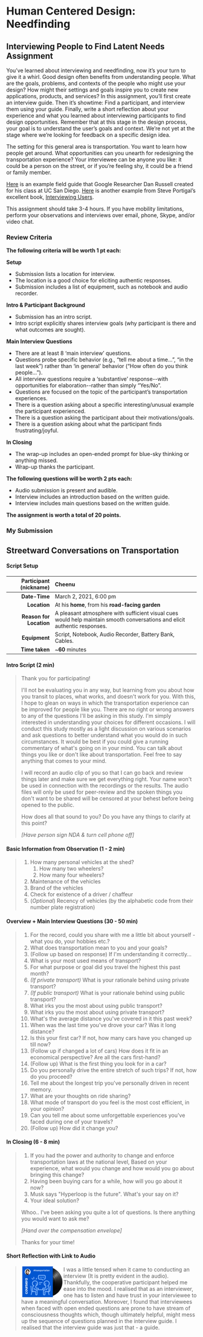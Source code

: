 # Human Centered Design: Needfinding

## **Interviewing People to Find Latent Needs**  Assignment

You’ve learned about interviewing and needfinding, now it’s your turn to give it a whirl. Good design often benefits from understanding people. What are the goals, problems, and contexts of the people who might use your design? How might their settings and goals inspire you to create new applications, products, and services? In this assignment, you’ll first create an interview guide. Then it’s showtime: Find a participant, and interview them using your guide. Finally, write a short reflection about your experience and what you learned about interviewing participants to find design opportunities. Remember that at this stage in the design process, your goal is to understand the user’s goals and context. We’re not yet at the stage where we’re looking for feedback on a specific design idea.

The setting for this general area is transportation. You want to learn how people get around. What opportunities can you unearth for redesigning the transportation experience? Your interviewee can be anyone you like: it could be a person on the street, or if you’re feeling shy, it could be a friend or family member.

[Here](https://www.coursera.org/learn/human-computer-interaction/supplement/oFCEG/example-interview-guide) is an example field guide that Google Researcher Dan Russell created for his class at UC San Diego. [Here](http://rosenfeldmedia.com/app/uploads/2014/10/Portigal-Consulting_Reading-Ahead_Interview_Guide.pdf?680497) is another example from Steve Portigal’s excellent book, [Interviewing Users](http://rosenfeldmedia.com/books/interviewing-users/).

This assignment should take 3-4 hours. If you have mobility limitations, perform your observations and interviews over email, phone, Skype, and/or video chat.

### Review Criteria

**The following criteria will be worth 1 pt each:**

**Setup**

- Submission lists a location for interview.
- The location is a good choice for eliciting authentic responses.
- Submission includes a list of equipment, such as notebook and audio recorder.

**Intro & Participant Background**

- Submission has an intro script.
- Intro script explicitly shares interview goals (why participant is there and what outcomes are sought).

**Main Interview Questions**

- There are at least 8 ‘main interview’ questions.
- Questions probe specific behavior (e.g., “tell me about a time...”, “in the last week”) rather than ‘in general’ behavior (“How often do you think people...”).
- All interview questions require a ‘substantive’ response--with opportunities for elaboration--rather than simply “Yes/No”.
- Questions are focused on the topic of the participant’s transportation experiences.
- There is a question asking about a specific interesting/unusual example the participant experienced.
- There is a question asking the participant about their motivations/goals.
- There is a question asking about what the participant finds frustrating/joyful.

**In Closing**

- The wrap-up includes an open-ended prompt for blue-sky thinking or anything missed.
- Wrap-up thanks the participant.

**The following questions will be worth 2 pts each:**

- Audio submission is present and audible.
- Interview includes an introduction based on the written guide.
- Interview includes main questions based on the written guide.

**The assignment is worth a total of 20 points.**

### My Submission

## Streetward Conversations on Transportation

#### Script Setup

| **Participant** (nickname) | Cheenu                                                       |
| --------------------------: | :------------------------------------------------------------ |
|               **Date-Time** | March 2, 2021, 6:00 pm                                       |
|                **Location** | At his **home**, from his **road-facing garden**             |
|     **Reason for Location** | A pleasant atmosphere with sufficient visual cues would help maintain smooth conversations and elicit authentic responses. |
|               **Equipment** | Script, Notebook, Audio Recorder, Battery Bank, Cables.      |
|              **Time taken** | ~**60** minutes                                              |

#### Intro Script (2 min)
> Thank you for participating!
> 
> I'll not be evaluating you in any way, but learning from you about how you transit to places, what works, and doesn't work for you. With this, I hope to glean on ways in which the transportation experience can be improved for people like you. There are no right or wrong answers to any of the questions I'll be asking in this study. I'm simply interested in understanding your choices for different occasions. I will conduct this study mostly as a light discussion on various scenarios and ask questions to better understand what you would do in such circumstances. It would be best if you could give a running commentary of what's going on in your mind. You can talk about things you like or don't like about transportation. Feel free to say anything that comes to your mind.
> 
> I will record an audio clip of you so that I can go back and review things later and make sure we get everything right. Your name won't be used in connection with the recordings or the results. The audio files will only be used for peer-review and the spoken things you don't want to be shared will be censored at your behest before being opened to the public.
> 
> How does all that sound to you? Do you have any things to clarify at this point?
> 
> *[Have person sign NDA & turn cell phone off]*

#### Basic Information from Observation (1 - 2 min)
> 1. How many personal vehicles at the shed?
>    1. How many two wheelers?
>    2. How many four wheelers?
> 2. Maintenance of the vehicles
> 3. Brand of the vehicles
> 4. Check for existence of a driver / chaffeur
> 5. (*Optional*) Recency of vehicles (by the alphabetic code from their number plate registration)

#### Overview + Main Interview Questions (30 - 50 min)
> 1. For the record, could you share with me a little bit about yourself -what you do, your hobbies etc.?
> 2. What does transportation mean to you and your goals?
> 3. (Follow up based on response) If I'm understanding it correctly...
> 4. What is your most used means of transport? 
> 5. For what purpose or goal did you travel the highest this past month? 
> 6. *(If private transport)* What is your rationale behind using private transport?
> 7. *(If public transport)* What is your rationale behind using public transport?
> 8. What irks you the most about using public transport?
> 9. What irks you the most about using private transport?
> 10. What's the average distance you've covered in it this past week?
> 11. When was the last time you've drove your car? Was it long distance?
> 12. Is this your first car? If not, how many cars have you changed up till now?
> 13. (Follow up if changed a lot of cars) How does it fit in an economical perspective? Are all the cars first-hand?
> 14. (Follow up) What is the first thing you look for in a car?
> 15. Do you personally drive the entire stretch of such trips? If not, how do you proceed?
> 16. Tell me about the longest trip you've personally driven in recent memory.
> 17. What are your thoughts on ride sharing? 
> 18. What mode of transport do you feel is the most cost efficient, in your opinion?
> 19. Can you tell me about some unforgettable experiences you've faced during one of your travels?
> 20. (Follow up) How did it change you?

#### In Closing (6 - 8 min)
> 1. If you had the power and authority to change and enforce transportation laws at the national level, Based on your experience, what would you change and how would you go about bringing this change? 
> 2. Having been buying cars for a while, how will you go about it now?
> 3. Musk says "Hyperloop is the future". What's your say on it?
> 4. Your ideal solution?
> 
>  Whoo.. I've been asking you quite a lot of questions. Is there anything you would want to ask me?
>
>  *[Hand over the compensation envelope]*
>
>  Thanks for your time!

#### Short Reflection with Link to Audio

> [<img align="left" src="https://github.com/arvindcheenu/interaction-design-notes/blob/main/images/transport-albumart.png?raw=true" width="24%" margin-top="-5px"/>](https://soundcloud.com/arvindcheenu/streetward-conversations-on-transportation) I​ was a little tensed when it came to conducting an interview (It is pretty evident in the audio). Thankfully, the cooperative participant helped me ease into the mood. I realised that as an interviewer, one has to listen and have trust in your interviewee to have a meaningful conversation. Moreover, I found that interviewees when faced with open ended questions are prone to have stream of consciousness thoughts which, though ultimately helpful, might mess up the sequence of questions planned in the interview guide. I realised that the interview guide was just that - a guide. 

